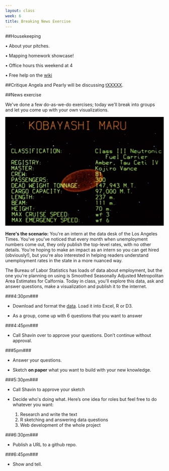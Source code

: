 ```yaml
---
layout: class
week: 6
title: Breaking News Exercise
---
```


##Housekeeping


• About your pitches.

• Mapping homework showcase!

• Office hours this weekend at 4

• Free help on the [wiki](https://github.com/shancarter/ucb-dataviz-fall-2013/wiki/Things-We-Don't-Get)

##Critique
Angela and Pearly will be discussing [tXXXXX](http://www.google.com).




##News exercise

We've done a few do-as-we-do exercises; today we'll break into groups and let you come up with your own visualizations.

<img src="kobayashi-maru.jpg">

**Here's the scenario:** You're an intern at the data desk of the Los Angeles Times. You've you've noticed that every month when unemployment numbers come out, they only publish the top-level rates, with no other details. You're hoping to make an impact as an intern so you can get hired (obviously!), but you're also interested in helping readers understand unemployment rates in the state in a more nuanced way.

The Bureau of Labor Statistics has loads of data about employment, but the one you're planning on using is Smoothed Seasonally Adjusted Metropolitan Area Estimates for Calfornia. Today in class, you'll explore this data, ask and answer questions, make a visualization and publish it to the internet.

###4:30pm###
- Download and format the [data](http://www.bls.gov/lau/metrossa.htm). Load it into Excel, R or D3.

- As a group, come up with 6 questions that you want to answer

###4:45pm###
- Call Shavin over to approve your questions. Don’t continue without approval.

###5pm###
- Answer your questions.

- Sketch **on paper** what you want to build with your new knowledge.

###5:30pm###
- Call Shavin to approve your sketch

- Decide who's doing what. Here’s one idea for roles but feel free to do whatever you want:
    1. Research and write the text
    2. R sketching and answering data questions
    3. Web development of the whole project

###6:30pm###
- Publish a URL to a github repo.

###6:45pm###
- Show and tell.
